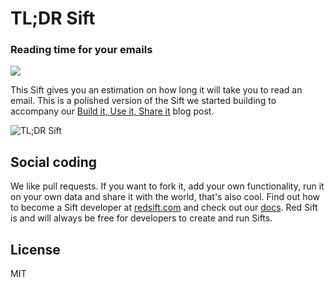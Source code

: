 # TL;DR Sift
### Reading time for your emails

[<img src="http://static.redsift.io/assets/icons/run.svg">](https://dashboard.redsift.cloud/catalogue)


This Sift gives you an estimation on how long it will take you to read an email. This is a polished version of the Sift we started building to accompany our [Build it, Use it, Share it](https://medium.com/redsift-outbox/build-it-use-it-share-it-c6fd7936ba4f) blog post.

![TL;DR Sift](https://static.redsift.io/assets/sifts/sift-tldr/screenshot-1.png)

## Social coding
We like pull requests. If you want to fork it, add your own functionality, run it on your own data  and share it with the world, that's also cool. 
Find out how to become a Sift developer at [redsift.com](https://redsift.com) and check out our [docs](https://docs.redsift.com). 
Red Sift is and will always be free for developers to create and run Sifts.

## License
MIT
